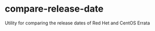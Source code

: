 compare-release-date
====================

Utility for comparing the release dates of Red Het and CentOS Errata
